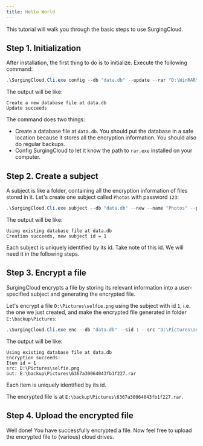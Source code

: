 ```yaml
---
title: Hello World
---
```


This tutorial will walk you through the basic steps to use SurgingCloud.

## Step 1. Initialization

After installation, the first thing to do is to initialize. Execute the following command:

```powershell
.\SurgingCloud.Cli.exe config --db "data.db" --update --rar "D:\WinRAR\Rar.exe"
```

The output will be like:

```
Create a new database file at data.db
Update succeeds
```

The command does two things:

- Create a database file at `data.db`. You should put the database in a safe location because it stores all the encryption information. You should also do regular backups.
- Config SurgingCloud to let it know the path to `rar.exe` installed on your computer.



## Step 2. Create a subject

A subject is like a folder, containing all the encryption information of files stored in it. Let's create one subject called `Photos` with password `123`:

```powershell
.\SurgingCloud.Cli.exe subject --db "data.db" --new --name "Photos" --pwd "123"
```

The output will be like:
```
Using existing database file at data.db
Creation succeeds, new subject id = 1
```

Each subject is uniquely identified by its id. Take note of this id. We will need it in the following steps.


## Step 3. Encrypt a file

SurgingCloud encrypts a file by storing its relevant information into a user-specified subject and generating the encrypted file.

Let's encrypt a file `D:\Pictures\selfie.png` using the subject with id `1`, i.e. the one we just created, and make the encrypted file generated in folder `E:\backup\Pictures`: 

```powershell
.\SurgingCloud.Cli.exe enc --db "data.db" --sid 1 --src "D:\Pictures\selfie.png" --out "E:\backup\Pictures"
```

The output will be like:
```
Using existing database file at data.db
Encryption succeeds:
Item id = 1
src: D:\Pictures\selfie.png
out: E:\backup\Pictures\6367a30064043fb1f227.rar
```

Each item is uniquely identified by its id.

The encrypted file is at `E:\backup\Pictures\6367a30064043fb1f227.rar`. 

## Step 4. Upload the encrypted file

Well done! You have successfully encrypted a file. Now feel free to upload the encrypted file to (various) cloud drives.